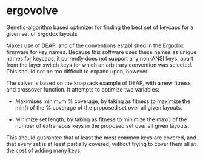 ergovolve
=========

Genetic-algorithm based optimizer for finding the best set of keycaps for a given set of Ergodox layouts

Makes use of DEAP, and of the conventions established in the Ergodox firmware for key names. Because
this software uses these names as unique names for keycaps, it currently does not support any non-ANSI
keys, apart from the layer switch keys for which an arbitrary convention was selected. This should not
be too difficult to expand upon, however.

The solver is based on the knapsack example of DEAP, with a new fitness and crossover function. It
attempts to optimize two variables:

* Maximises minimum % coverage, by taking as fitness to maximize the min() of the % coverage of the
  proposed set over all given layouts.

* Minimize set length, by taking as fitness to minimize the max() of the number of extraneous keys in the
  proposed set over all given layouts.

This should guarantee that at least the most common keys are covered, and that every set is at least
partially covered, without trying to cover them all at the cost of adding many keys.
